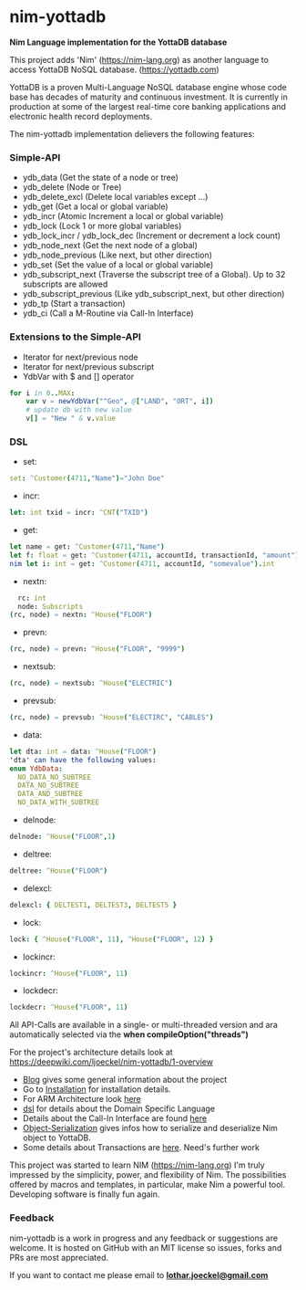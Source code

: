 # nim-yottadb
**Nim Language implementation for the YottaDB database**

This project adds 'Nim' (https://nim-lang.org) as another language to access YottaDB NoSQL database. (https://yottadb.com)

YottaDB is a proven Multi-Language NoSQL database engine whose code base has decades of maturity and continuous investment. It is currently in production at some of the largest real-time core banking applications and electronic health record deployments.

The nim-yottadb implementation delievers the following features:
### Simple-API ###
- ydb_data (Get the state of a node or tree)
- ydb_delete (Node or Tree)
- ydb_delete_excl (Delete local variables except ...)
- ydb_get (Get a local or global variable)
- ydb_incr (Atomic Increment a local or global variable)
- ydb_lock (Lock 1 or more global variables)
- ydb_lock_incr / ydb_lock_dec (Increment or decrement a lock count)
- ydb_node_next (Get the next node of a global)
- ydb_node_previous (Like next, but other direction)
- ydb_set (Set the value of a local or global variable)
- ydb_subscript_next (Traverse the subscript tree of a Global). Up to 32 subscripts are allowed
- ydb_subscript_previous (Like ydb_subscript_next, but other direction)
- ydb_tp (Start a transaction)
- ydb_ci (Call a M-Routine via Call-In Interface)

### Extensions to the Simple-API
- Iterator for next/previous node
- Iterator for next/previous subscript
- YdbVar with $ and [] operator
```nim
for i in 0..MAX:
    var v = newYdbVar("^Geo", @["LAND", "ORT", i])
    # update db with new value
    v[] = "New " & v.value
```
### DSL
- set: 
```nim
set: ^Customer(4711,"Name")="John Doe"
```
- incr:
```nim
let: int txid = incr: ^CNT("TXID")
```
- get:
```nim
let name = get: ^Customer(4711,"Name")
let f: float = get: ^Customer(4711, accountId, transactionId, "amount").float
nim let i: int = get: ^Customer(4711, accountId, "somevalue").int
```
- nextn:
```nim var
  rc: int
  node: Subscripts
(rc, node) = nextn: ^House("FLOOR")
```
- prevn:
```nim
(rc, node) = prevn: ^House("FLOOR", "9999")
```
- nextsub:
```nim
(rc, node) = nextsub: ^House("ELECTRIC")
```
- prevsub:
```nim
(rc, node) = prevsub: ^House("ELECTIRC", "CABLES")
```
- data:
```nim
let dta: int = data: ^House("FLOOR")
'dta' can have the following values:
enum YdbData:
  NO_DATA_NO_SUBTREE
  DATA_NO_SUBTREE
  DATA_AND_SUBTREE
  NO_DATA_WITH_SUBTREE
```
- delnode:
```nim
delnode: ^House("FLOOR",1)
```
- deltree:
```nim
deltree: ^House("FLOOR")
```
- delexcl:
```nim
delexcl: { DELTEST1, DELTEST3, DELTEST5 }
```
- lock:
```nim
lock: { ^House("FLOOR", 11), ^House("FLOOR", 12) }
```
- lockincr:
```nim
lockincr: ^House("FLOOR", 11)
```
- lockdecr:
```nim
lockdecr: ^House("FLOOR", 11)
```


All API-Calls are available in a single- or multi-threaded version and ara automatically selected via the **when compileOption("threads")**


For the project's architecture details look at https://deepwiki.com/ljoeckel/nim-yottadb/1-overview

- [Blog](doc/blog.md) gives some general information about the project
- Go to [Installation](doc/installation_and_using.md) for installation details.
- For ARM Architecture look [here](doc/installation_yottadb.md)
- [dsl](doc/dsl.md) for details about the Domain Specific Language
- Details about the Call-In Interface are found [here](doc/callin_interface.md)
- [Object-Serialization](doc/object_serialization.md) gives infos how to serialize and deserialize Nim object to YottaDB.
- Some details about Transactions are [here](doc/yottadb.md). Need's further work

This project was started to learn NIM (https://nim-lang.org)
I'm truly impressed by the simplicity, power, and flexibility of Nim. The possibilities offered by macros and templates, in particular, make Nim a powerful tool. Developing software is finally fun again.

### Feedback
nim-yottadb is a work in progress and any feedback or suggestions are welcome. It is hosted on GitHub with an MIT license so issues, forks and PRs are most appreciated. 

If you want to contact me please email to **lothar.joeckel@gmail.com**
